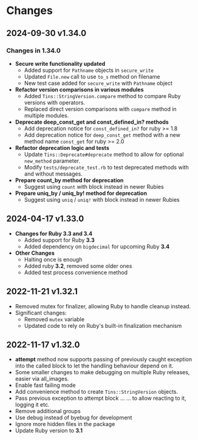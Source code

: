 # Changes

## 2024-09-30 v1.34.0

### Changes in **1.34.0**

* **Secure write functionality updated**
  + Added support for `Pathname` objects in `secure_write`
  + Updated `File.new` call to use `to_s` method on filename
  + New test case added for `secure_write` with `Pathname` object
* **Refactor version comparisons in various modules**
  + Added `Tins::StringVersion.compare` method to compare Ruby versions with operators.
  + Replaced direct version comparisons with `compare` method in multiple modules.
* **Deprecate deep_const_get and const_defined_in? methods**
  + Add deprecation notice for `const_defined_in?` for ruby >= 1.8
  + Add deprecation notice for `deep_const_get` method with a new method name `const_get` for ruby >= 2.0
* **Refactor deprecation logic and tests**
  + Update `Tins::Deprecate#deprecate` method to allow for optional `new_method` parameter.
  + Modify `tests/deprecate_test.rb` to test deprecated methods with and without messages.
* **Prepare count_by method for deprecation**
  + Suggest using `count` with block instead in newer Rubies
* **Prepare uniq_by / uniq_by! method for deprecation**
  + Suggest using `uniq` / `uniq!` with block instead in newer Rubies

## 2024-04-17 v1.33.0

* **Changes for Ruby 3.3 and 3.4**
  + Added support for Ruby **3.3**
  + Added dependency on `bigdecimal` for upcoming Ruby **3.4**
* **Other Changes**
  + Halting once is enough
  + Added ruby **3.2**, removed some older ones
  + Added test process convenience method

## 2022-11-21 v1.32.1

* Removed mutex for finalizer, allowing Ruby to handle cleanup instead.
* Significant changes:
  + Removed `mutex` variable
  + Updated code to rely on Ruby's built-in finalization mechanism

## 2022-11-17 v1.32.0

* **attempt** method now supports passing of previously caught exception into
  the called block to let the handling behaviour depend on it.
* Some smaller changes to make debugging on multiple Ruby releases, easier via
  all_images.
* Enable fast failing mode
* Add convenience method to create `Tins::StringVersion` objects.
* Pass previous exception to attempt block ...
  ... to allow reacting to it, logging it etc.
* Remove additional groups
* Use debug instead of byebug for development
* Ignore more hidden files in the package
* Update Ruby version to **3.1**
